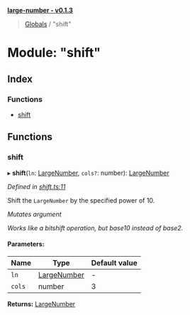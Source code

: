 **[large-number - v0.1.3](../README.md)**

> [Globals](../globals.md) / "shift"

# Module: "shift"

## Index

### Functions

* [shift](_shift_.md#shift)

## Functions

### shift

▸ **shift**(`ln`: [LargeNumber](../interfaces/_types_.largenumber.md), `cols?`: number): [LargeNumber](../interfaces/_types_.largenumber.md)

*Defined in [shift.ts:11](https://github.com/zimmed/large-number/blob/1a6f6b7/src/shift.ts#L11)*

Shift the `LargeNumber` by the specified power of 10.

*Mutates argument*

_Works like a bitshift operation, but base10 instead of base2._

#### Parameters:

Name | Type | Default value |
------ | ------ | ------ |
`ln` | [LargeNumber](../interfaces/_types_.largenumber.md) | - |
`cols` | number | 3 |

**Returns:** [LargeNumber](../interfaces/_types_.largenumber.md)
